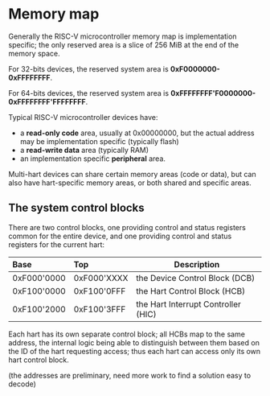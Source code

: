 # Memory map

Generally the RISC-V microcontroller memory map is implementation specific; the only reserved area 
is a slice of 256 MiB at the end of the memory space.

For 32-bits devices, the reserved system area is **0xF0000000-0xFFFFFFFF**.

For 64-bits devices, the reserved system area is **0xFFFFFFFF'F0000000-0xFFFFFFFF'FFFFFFFF**.

Typical RISC-V microcontroller devices have:

- a **read-only code** area, usually at 0x00000000, but the actual address may be implementation 
specific (typically flash)
- a **read-write data** area (typically RAM)
- an implementation specific **peripheral** area.

Multi-hart devices can share certain memory areas (code or data), but can also have hart-specific 
memory areas, or both shared and specific areas.

## The system control blocks

There are two control blocks, one providing control and status registers common for the entire 
device, and one providing control and status registers for the current hart:

| Base | Top | Description |
|:-----|:----|-------------|
| 0xF000'0000 | 0xF000'XXXX | the Device Control Block (DCB) |
| 0xF100'0000 | 0xF100'0FFF | the Hart Control Block (HCB) |
| 0xF100'2000 | 0xF100'3FFF | the Hart Interrupt Controller (HIC) |

Each hart has its own separate control block; all HCBs map to the same address, the internal 
logic being able to distinguish between them based on the ID of the hart requesting access;
thus each hart can access only its own hart control block.

(the addresses are preliminary, need more work to find a solution easy to decode)
